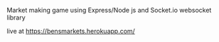 Market making game using Express/Node js and Socket.io websocket library

live at https://bensmarkets.herokuapp.com/
